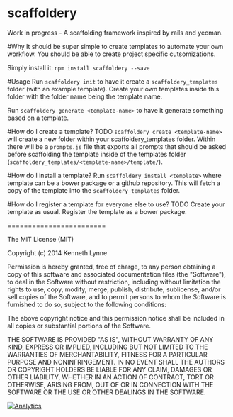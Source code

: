 scaffoldery
===========

Work in progress - A scaffolding framework inspired by rails and yeoman.

#Why
It should be super simple to create templates to automate your own workflow. You should be able to create project specific cutsomizations.

Simply install it:
`npm install scaffoldery --save` 

#Usage
Run `scaffoldery init` to have it create a `scaffoldery_templates` folder (with an example template).
Create your own templates inside this folder with the folder name being the template name.

Run `scaffoldery generate <template-name>` to have it generate something based on a template.

#How do I create a template?
TODO
`scaffoldery create <template-name>` will create a new folder within your scaffoldery_templates folder. Within there will be a `prompts.js` file that exports all prompts that should be asked before scaffolding the template
inside of the templates folder (`scaffoldery_templates/<template-name>/template/`).

#How do I install a template?
Run `scaffoldery install <template>` where template can be a bower package or a github repository. This will fetch a copy of the template into the `scaffoldery_templates` folder.

#How do I register a template for everyone else to use?
TODO
Create your template as usual.
Register the template as a bower package.

========================

The MIT License (MIT)

Copyright (c) 2014 Kenneth Lynne

Permission is hereby granted, free of charge, to any person obtaining a copy of
this software and associated documentation files (the "Software"), to deal in
the Software without restriction, including without limitation the rights to
use, copy, modify, merge, publish, distribute, sublicense, and/or sell copies of
the Software, and to permit persons to whom the Software is furnished to do so,
subject to the following conditions:

The above copyright notice and this permission notice shall be included in all
copies or substantial portions of the Software.

THE SOFTWARE IS PROVIDED "AS IS", WITHOUT WARRANTY OF ANY KIND, EXPRESS OR
IMPLIED, INCLUDING BUT NOT LIMITED TO THE WARRANTIES OF MERCHANTABILITY, FITNESS
FOR A PARTICULAR PURPOSE AND NONINFRINGEMENT. IN NO EVENT SHALL THE AUTHORS OR
COPYRIGHT HOLDERS BE LIABLE FOR ANY CLAIM, DAMAGES OR OTHER LIABILITY, WHETHER
IN AN ACTION OF CONTRACT, TORT OR OTHERWISE, ARISING FROM, OUT OF OR IN
CONNECTION WITH THE SOFTWARE OR THE USE OR OTHER DEALINGS IN THE SOFTWARE.


[![Analytics](https://ga-beacon.appspot.com/UA-46835353-1/scaffoldery/README)](https://github.com/igrigorik/ga-beacon)
